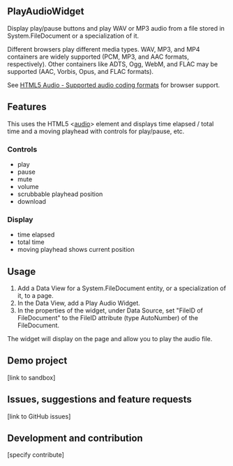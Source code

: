 ## PlayAudioWidget
Display play/pause buttons and play WAV or MP3 audio from a file stored 
in System.FileDocument or a specialization of it.

Different browsers play different media types. WAV, MP3, and MP4 containers 
are widely supported (PCM, MP3, and AAC formats, respectively). Other 
containers like ADTS, Ogg, WebM, and FLAC may be supported (AAC, Vorbis, 
Opus, and FLAC formats).

See [HTML5 Audio - Supported audio coding formats](https://en.wikipedia.org/wiki/HTML5_audio#Supported_audio_coding_formats) 
for browser support.

## Features
This uses the HTML5 
<[audio](https://developer.mozilla.org/en-US/docs/Web/HTML/Element/audio)> 
element and displays time elapsed / total time and a moving playhead with 
controls for play/pause, etc.

### Controls 
- play
- pause
- mute
- volume
- scrubbable playhead position
- download

### Display
- time elapsed
- total time
- moving playhead shows current position  

## Usage
1. Add a Data View for a System.FileDocument entity, or a specialization 
of it, to a page.
2. In the Data View, add a Play Audio Widget.
3. In the properties of the widget, under Data Source, set "FileID of 
FileDocument" to the FileID attribute (type AutoNumber) of the FileDocument.

The widget will display on the page and allow you to play the audio file.

## Demo project
[link to sandbox]

## Issues, suggestions and feature requests
[link to GitHub issues]

## Development and contribution
[specify contribute]
